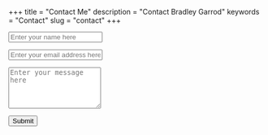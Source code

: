 +++
title = "Contact Me"
description = "Contact Bradley Garrod"
keywords = "Contact"
slug = "contact"
+++

<form action="https://formspree.io/bradleybredgarrod@gmail.com" method="post">
    <input class="contact-input" type="text" placeholder="Enter your name here" name="name">
    <p></p>
    <input class="contact-input type="text" placeholder="Enter your email address here" name="email">
    <p></p>
    <textarea class="contact-textarea" name="message" placeholder="Enter your message here" rows="5"></textarea>
    <p></p>
    <button type="submit" class="contact-button">Submit</button>
</form>
